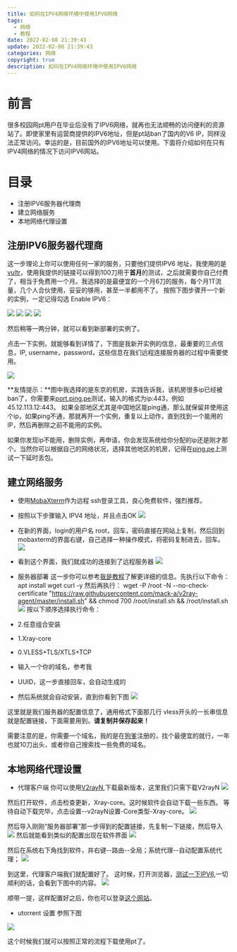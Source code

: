 ```yaml
---
title: 如何在IPV4网络环境中使用IPV6网络
tags:
  - 网络
  - 教程
date: 2022-02-08 21:39:43
update: 2022-02-08 21:39:43
categories: 网络
copyright: true
description: 如何在IPV4网络环境中使用IPV6网络
---
```

# 前言

很多校园网pt用户在毕业后没有了IPV6网络，就再也无法顺畅的访问便利的资源站了。即使家里有运营商提供的IPV6地址，但是pt站ban了国内的V6 IP，同样没法正常访问。幸运的是，目前国外的IPV6地址可以使用。下面将介绍如何在只有IPV4网络的情况下访问IPV6网站。

# 目录

 - 注册IPV6服务器代理商
 - 建立网络服务
 - 本地网络代理设置

## 注册IPV6服务器代理商

这一步理论上你可以使用任何一家的服务，只要他们提供IPV6 地址，我使用的是[vultr](https://www.vultr.com/?ref=9050063-8H)，使用我提供的链接可以得到100刀用于**首月**的测试，之后就需要你自己付费了，相当于免费用一个月。我选择的是最便宜的一个月6刀的服务，每个月1T流量，几个人合伙使用，妥妥的够用，甚至一半都用不了。
按照下图步骤开一个新的实例，一定记得勾选 Enable IPV6：

![](https://s2.loli.net/2022/02/08/YNl97eXfcOBGkHj.png)
![](https://s2.loli.net/2022/02/08/MCukRh9SKjFf4sb.png)
![](https://s2.loli.net/2022/02/08/S6zRvl1EoAGqej9.png)
![](https://s2.loli.net/2022/02/08/h7iQL4nOvSM6f9d.png)

然后稍等一两分钟，就可以看到新部署的实例了。

点击一下实例，就能够看到详情了，下图是我新开实例的信息，最重要的三点信息，IP, username，password，这些信息在我们远程连接服务器的过程中需要使用。

![](https://s2.loli.net/2022/02/08/IvYqsiyDQMVzjap.png)

**友情提示：**图中我选择的是东京的机房，实践告诉我，该机房很多ip已经被ban了，你需要来[port.ping.pe](https://port.ping.pe)测试，输入的格式为ip:443，例如 45.12.113.12:443。
如果全部地区尤其是中国地区能ping通，那么就保留并使用这个ip，如果ping不通，那就再开一个实例，重复以上动作，直到找到一个能用的IP，然后再删除之前不能用的实例。

如果你发现ip不能用，删除实例，再申请，你会发现系统给你分配的ip还是刚才那个。当然你可以根据自己的网络状况，选择其他地区的机房，记得在[ping.pe](https://ping.pe/)上测试一下延时丢包。

## 建立网络服务

- 使用[MobaXterm](https://mobaxterm.mobatek.net/)作为远程 ssh登录工具，良心免费软件，强烈推荐。
- 按照以下步骤输入 IPV4 地址，并且点击OK
![](https://s2.loli.net/2022/02/08/dtQEihBKo4YeRrM.png)
- 在新的界面，login的用户名 root，回车，密码直接在网站上复制，然后回到mobaxterm的界面右键，自己选择一种操作模式，将密码复制进去，回车。
![](https://s2.loli.net/2022/02/08/lxyJ9oMGh2snwPk.png)
- 看到这个界面，我们就成功的连接到了远程服务器
![](https://s2.loli.net/2022/02/08/5Q4GqULpfwsMx1E.png)

- 服务器部署 
这一步你可以参考[我是教程](https://www.jamesdailylife.com/v2ray-vless-tcp-xtls)了解更详细的信息。先执行以下命令：     
      apt install wget curl -y
然后再执行：
      wget -P /root -N --no-check-certificate "https://raw.githubusercontent.com/mack-a/v2ray-agent/master/install.sh" && chmod 700 /root/install.sh && /root/install.sh
![](https://s2.loli.net/2022/02/09/5LerG1s7UXZdNaS.png)
按以下顺序选择执行命令：
- 2.任意组合安装
- 1.Xray-core
- 0.VLESS+TLS/XTLS+TCP
- 输入一个你的域名，参考我
- UUID，这一步直接回车，会自动生成的
- 然后系统就会自动安装，直到你看到下图
![](https://s2.loli.net/2022/02/09/QvkwNUfCYqKEH6G.png)

这里就是我们服务器的配置信息了，通用格式下面那几行 vless开头的一长串信息就是配置链接，下面需要用到。**请复制并保存起来！**


需要注意的是，你需要一个域名，我的是在[狗爹](https://hk.godaddy.com/offers/godaddy?isc=gofhlbhk06&countryview=1&currencyType=HKD&cdtl=c_31722013.g_2972073157.k_kwd-30997737601:loc-200.a_.d_c&msclkid=2d3287737b29148cb308e57100c03be0&utm_source=bing&utm_medium=cpc&utm_campaign=zh-hk_corp-core_sem_bh_b_x_new_x_pros_intl_x_001&utm_term=godaddy&utm_content=GD%20Corp%20Core)注册的，找个最便宜的就行，一年也就10刀出头，或者你自己搜索找一些免费的域名。

## 本地网络代理设置
- 代理客户端
你可以使用[V2rayN](https://github.com/2dust/v2rayN/releases),下载最新版本，这里我们只需下载V2rayN
![](https://s2.loli.net/2022/02/08/mjC6zKedVNHO3SA.png)

然后打开软件，点击检查更新，Xray-core。这时候软件会自动下载一些东西。
等待自动下载完毕，点击设置--v2rayN设置-Core类型-Xray-core。
![](https://s2.loli.net/2022/02/08/JBlzZDvyL4uw1gU.png)

然后导入刚刚“服务器部署”那一步得到的配置链接，先复制一下链接，然后导入
![](https://s2.loli.net/2022/02/08/w8PS97D6lvicHIE.png)
然后就能看到类似的配置出现在软件界面
![](https://s2.loli.net/2022/02/08/xvVoUOYqGIKwDl9.png)

然后在系统右下角找到软件，并右键--路由--全局；系统代理--自动配置系统代理； 
![](https://s2.loli.net/2022/02/09/3oOWzh5ydDQEslq.png)

到这里，代理客户端我们就配置好了。
这时候，打开浏览器，[测试一下IPV6](http://test-ipv6.com/),一切顺利的话，会看到下图中的内容。
![](https://s2.loli.net/2022/02/09/qG7NCXF8tZlmwKU.png)

顺带一提，这样配置好之后，你也可以登录[这个网站](https://www.google.com/?gws_rd=ssl)。

- utorrent 设置
参照下图

![](https://s2.loli.net/2022/02/09/sGulEeCWLF76X9n.png)

这个时候我们就可以按照正常的流程下载使用pt了。